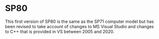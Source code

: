 # SP80
This first version of SP80 is the same as the SP71 computer model but has been revised to take account of changes to MS Visual Studio and changes to C++ that is provided in VS between 2005 and 2020.
